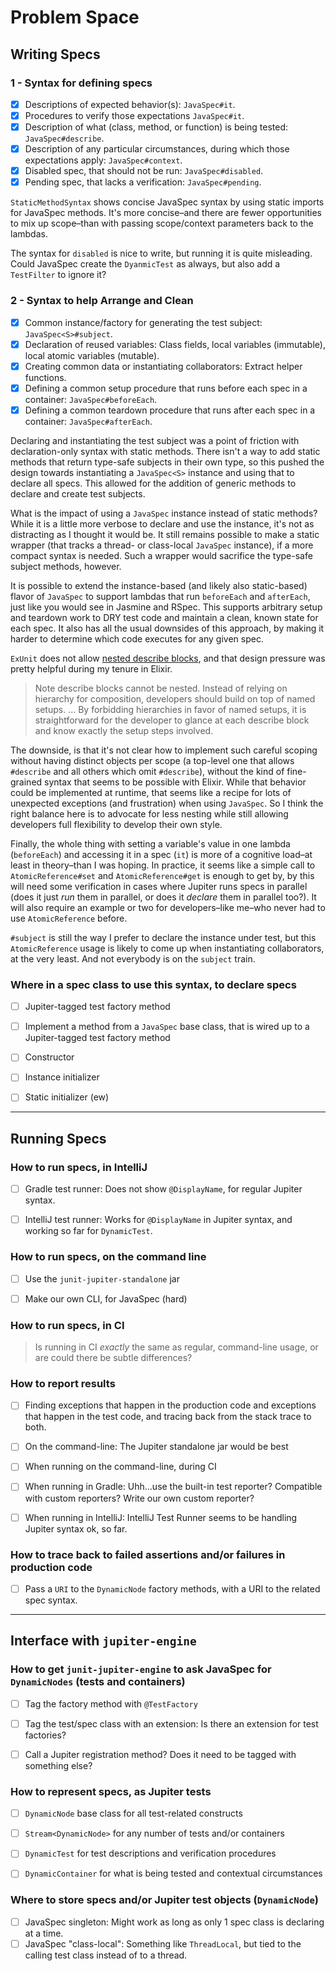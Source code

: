 # Problem Space

## Writing Specs
### 1 - Syntax for defining specs

* [x] Descriptions of expected behavior(s): `JavaSpec#it`.
* [x] Procedures to verify those expectations `JavaSpec#it`.
* [x] Description of what (class, method, or function) is being tested: `JavaSpec#describe`.
* [x] Description of any particular circumstances, during which those expectations apply:
  `JavaSpec#context`.
* [x] Disabled spec, that should not be run: `JavaSpec#disabled`.
* [x] Pending spec, that lacks a verification: `JavaSpec#pending`.

`StaticMethodSyntax` shows concise JavaSpec syntax by using static imports for JavaSpec methods.
It's more concise–and there are fewer opportunities to mix up scope–than with passing scope/context
parameters back to the lambdas.

The syntax for `disabled` is nice to write, but running it is quite misleading.  Could JavaSpec
create the `DyanmicTest` as always, but also add a `TestFilter` to ignore it?


### 2 - Syntax to help Arrange and Clean

* [x] Common instance/factory for generating the test subject: `JavaSpec<S>#subject`.
* [x] Declaration of reused variables: Class fields, local variables (immutable), local atomic
  variables (mutable).
* [x] Creating common data or instantiating collaborators: Extract helper functions.
* [x] Defining a common setup procedure that runs before each spec in a container:
  `JavaSpec#beforeEach`.
* [x] Defining a common teardown procedure that runs after each spec in a container:
  `JavaSpec#afterEach`.

Declaring and instantiating the test subject was a point of friction with declaration-only syntax
with static methods. There isn't a way to add static methods that return type-safe subjects in their
own type, so this pushed the design towards instantiating a `JavaSpec<S>` instance and using that to
declare all specs.  This allowed for the addition of generic methods to declare and create test
subjects.

What is the impact of using a `JavaSpec` instance instead of static methods?  While it is a little
more verbose to declare and use the instance, it's not as distracting as I thought it would be.  It
still remains possible to make a static wrapper (that tracks a thread- or class-local `JavaSpec`
instance), if a more compact syntax is needed.  Such a wrapper would sacrifice the type-safe subject
methods, however.

It is possible to extend the instance-based (and likely also static-based) flavor of `JavaSpec` to
support lambdas that run `beforeEach` and `afterEach`, just like you would see in Jasmine and RSpec.
This supports arbitrary setup and teardown work to DRY test code and maintain a clean, known state
for each spec.  It also has all the usual downsides of this approach, by making it harder to
determine which code executes for any given spec.

`ExUnit` does not allow [nested describe blocks](https://hexdocs.pm/ex_unit/ExUnit.Case.html), and
that design pressure was pretty helpful during my tenure in Elixir.

> Note describe blocks cannot be nested. Instead of relying on hierarchy for composition, developers
> should build on top of named setups.
> ...
> By forbidding hierarchies in favor of named setups, it is straightforward for the developer to
> glance at each describe block and know exactly the setup steps involved.

The downside, is that it's not clear how to implement such careful scoping without having distinct
objects per scope (a top-level one that allows `#describe` and all others which omit `#describe`),
without the kind of fine-grained syntax that seems to be possible with Elixir.  While that behavior
could be implemented at runtime, that seems like a recipe for lots of unexpected exceptions (and
frustration) when using `JavaSpec`.  So I think the right balance here is to advocate for less
nesting while still allowing developers full flexibility to develop their own style.

Finally, the whole thing with setting a variable's value in one lambda (`beforeEach`) and accessing
it in a spec (`it`) is more of a cognitive load–at least in theory–than I was hoping.  In practice,
it seems like a simple call to `AtomicReference#set` and `AtomicReference#get` is enough to get by,
by this will need some verification in cases where Jupiter runs specs in parallel (does it just
_run_ them in parallel, or does it _declare_ them in parallel too?).  It will also require an
example or two for developers–like me–who never had to use `AtomicReference` before.

`#subject` is still the way I prefer to declare the instance under test, but this `AtomicReference`
usage is likely to come up when instantiating collaborators, at the very least.  And not everybody
is on the `subject` train.


### Where in a spec class to use this syntax, to declare specs

* [ ] Jupiter-tagged test factory method
* [ ] Implement a method from a `JavaSpec` base class, that is wired up to a Jupiter-tagged test
  factory method
* [ ] Constructor
* [ ] Instance initializer
* [ ] Static initializer (ew)


----
## Running Specs
### How to run specs, in IntelliJ

* [ ] Gradle test runner: Does not show `@DisplayName`, for regular Jupiter syntax.
* [ ] IntelliJ test runner: Works for `@DisplayName` in Jupiter syntax, and working so far for
  `DynamicTest`.


### How to run specs, on the command line

* [ ] Use the `junit-jupiter-standalone` jar
* [ ] Make our own CLI, for JavaSpec (hard)


### How to run specs, in CI

> Is running in CI _exactly_ the same as regular, command-line usage, or are could there be subtle
> differences?


### How to report results

* [ ] Finding exceptions that happen in the production code and exceptions that happen in the test
  code, and tracing back from the stack trace to both.
* [ ] On the command-line: The Jupiter standalone jar would be best
* [ ] When running on the command-line, during CI
* [ ] When running in Gradle: Uhh...use the built-in test reporter?  Compatible with custom
  reporters? Write our own custom reporter?
* [ ] When running in IntelliJ: IntelliJ Test Runner seems to be handling Jupiter syntax ok, so far.


### How to trace back to failed assertions and/or failures in production code

* [ ] Pass a `URI` to the `DynamicNode` factory methods, with a URI to the related spec syntax.


----
## Interface with `jupiter-engine`
### How to get `junit-jupiter-engine` to ask JavaSpec for `DynamicNodes` (tests and containers)

* [ ] Tag the factory method with `@TestFactory`
* [ ] Tag the test/spec class with an extension: Is there an extension for test factories?
* [ ] Call a Jupiter registration method?  Does it need to be tagged with something else?


### How to represent specs, as Jupiter tests

* [ ] `DynamicNode` base class for all test-related constructs
* [ ] `Stream<DynamicNode>` for any number of tests and/or containers
* [ ] `DynamicTest` for test descriptions and verification procedures
* [ ] `DynamicContainer` for what is being tested and contextual circumstances


### Where to store specs and/or Jupiter test objects (`DynamicNode`)

* [ ] JavaSpec singleton: Might work as long as only 1 spec class is declaring at a time.
* [ ] JavaSpec "class-local": Something like `ThreadLocal`, but tied to the calling test class
  instead of to a thread.
